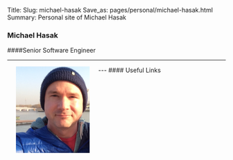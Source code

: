 Title:
Slug: michael-hasak
Save_as: pages/personal/michael-hasak.html
Summary: Personal site of Michael Hasak

### Michael Hasak

####Senior Software Engineer

---
<div>
    <img src='../../images/team/michael-personal.png' style="float:left" hspace='20'/>

</div>
---
#### Useful Links


